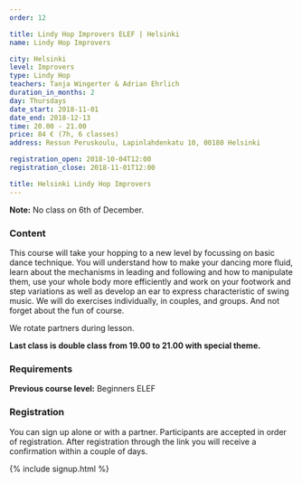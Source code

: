 ```yaml
---
order: 12

title: Lindy Hop Improvers ELEF | Helsinki
name: Lindy Hop Improvers

city: Helsinki
level: Improvers
type: Lindy Hop
teachers: Tanja Wingerter & Adrian Ehrlich 
duration_in_months: 2
day: Thursdays
date_start: 2018-11-01
date_end: 2018-12-13
time: 20.00 - 21.00
price: 84 € (7h, 6 classes)
address: Ressun Peruskoulu, Lapinlahdenkatu 10, 00180 Helsinki

registration_open: 2018-10-04T12:00
registration_close: 2018-11-01T12:00

title: Helsinki Lindy Hop Improvers
---
```


**Note:** No class on 6th of December.

### Content
This course will take your hopping to a new level by focussing on basic dance technique. You will understand how to make your dancing more fluid, learn about the mechanisms in leading and following and how to manipulate them, use your whole body more efficiently and work on your footwork and step variations as well as develop an ear to express characteristic of swing music. We will do exercises individually, in couples, and groups. And not forget about the fun of course.

We rotate partners during lesson.

**Last class is double class from 19.00 to 21.00 with special theme.**

### Requirements
__Previous course level:__ Beginners ELEF

### Registration
You can sign up alone or with a partner. Participants are accepted in order of registration. After registration through the link you will receive a confirmation within a couple of days.

{% include signup.html %}
